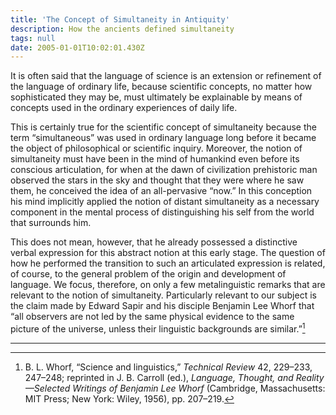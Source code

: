 ```yaml
---
title: 'The Concept of Simultaneity in Antiquity'
description: How the ancients defined simultaneity
tags: null
date: 2005-01-01T10:02:01.430Z
---
```


It is often said that the language of science is an extension or refinement of the language of ordinary life, because scientific concepts, no matter how sophisticated they may be, must ultimately be explainable by means of concepts used in the ordinary experiences of daily life.

This is certainly true for the scientific concept of simultaneity because the term “simultaneous” was used in ordinary language long before it became the object of philosophical or scientific inquiry. Moreover, the notion of simultaneity must have been in the mind of humankind even before its conscious articulation, for when at the dawn of civilization prehistoric man observed the stars in the sky and thought that they were where he saw them, he conceived the idea of an all-pervasive “now.” In this conception his mind implicitly applied the notion of distant simultaneity as a necessary component in the mental process of distinguishing his self from the world that surrounds him.

This does not mean, however, that he already possessed a distinctive verbal expression for this abstract notion at this early stage. The question of how he performed the transition to such an articulated expression is related, of course, to the general problem of the origin and development of language. We focus, therefore, on only a few metalinguistic remarks that are relevant to the notion of simultaneity. Particularly relevant to our subject is the claim made by Edward Sapir and his disciple Benjamin Lee Whorf that “all observers are not led by the same physical evidence to the same picture of the universe, unless their linguistic backgrounds are similar.”[^1]

---

[^1]: B. L. Whorf, “Science and linguistics,” _Technical Review_ 42, 229–233, 247–248; reprinted in J. B. Carroll (ed.), _Language, Thought, and Reality—Selected Writings of Benjamin Lee Whorf_ (Cambridge, Massachusetts: MIT Press; New York: Wiley, 1956), pp. 207–219.
